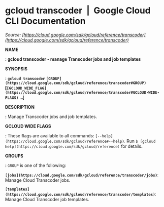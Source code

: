 # gcloud transcoder  |  Google Cloud CLI Documentation

*Source: [https://cloud.google.com/sdk/gcloud/reference/transcoder](https://cloud.google.com/sdk/gcloud/reference/transcoder)*

**NAME**

: **gcloud transcoder - manage Transcoder jobs and job templates**

**SYNOPSIS**

: **`gcloud transcoder` `[GROUP](https://cloud.google.com/sdk/gcloud/reference/transcoder#GROUP)` [`[GCLOUD_WIDE_FLAG](https://cloud.google.com/sdk/gcloud/reference/transcoder#GCLOUD-WIDE-FLAGS) …`]**

**DESCRIPTION**

: Manage Transcoder jobs and job templates.

**GCLOUD WIDE FLAGS**

: These flags are available to all commands: `[--help](https://cloud.google.com/sdk/gcloud/reference#--help)`.
Run `$ [gcloud help](https://cloud.google.com/sdk/gcloud/reference)` for details.

**GROUPS**

: ``GROUP`` is one of the following:

**`[jobs](https://cloud.google.com/sdk/gcloud/reference/transcoder/jobs)`**:
Manage Cloud Transcoder jobs.

**`[templates](https://cloud.google.com/sdk/gcloud/reference/transcoder/templates)`**:
Manage Cloud Transcoder job templates.
